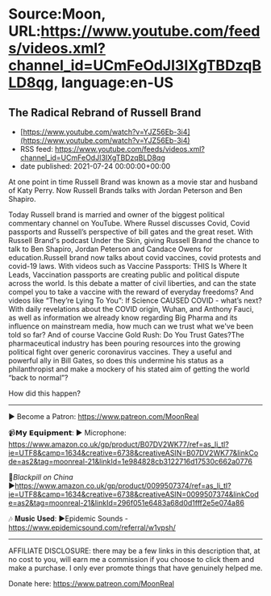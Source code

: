 # Source:Moon, URL:https://www.youtube.com/feeds/videos.xml?channel_id=UCmFeOdJI3IXgTBDzqBLD8qg, language:en-US

## The Radical Rebrand of Russell Brand
 - [https://www.youtube.com/watch?v=YJZ56Eb-3i4](https://www.youtube.com/watch?v=YJZ56Eb-3i4)
 - RSS feed: https://www.youtube.com/feeds/videos.xml?channel_id=UCmFeOdJI3IXgTBDzqBLD8qg
 - date published: 2021-07-24 00:00:00+00:00

At one point in time Russell Brand was known as a movie star and husband of Katy Perry. Now Russell Brands talks with Jordan Peterson and Ben Shapiro.

Today Russell brand is married and owner of the biggest political commentary channel on YouTube. Where Russel discusses Covid, Covid passports and Russell’s perspective of bill gates and the great reset. With Russell Brand's podcast Under the Skin, giving Russell Brand the chance to talk to Ben Shapiro, Jordan Peterson and Candace Owens for education.Russell brand now talks about covid vaccines, covid protests and covid-19 laws. With videos such as Vaccine Passports: THIS Is Where It Leads, Vaccination passports are creating public and political dispute across the world. Is this debate a matter of civil liberties, and can the state compel you to take a vaccine with the reward of everyday freedoms? And videos like “They’re Lying To You”: If Science CAUSED COVID - what’s next? With daily revelations about the COVID origin, Wuhan, and Anthony Fauci, as well as information we already know regarding Big Pharma and its influence on mainstream media, how much can we trust what we've been told so far?  And of course Vaccine Gold Rush: Do You Trust Gates?The pharmaceutical industry has been pouring resources into the growing political fight over generic coronavirus vaccines. They a useful and powerful ally in Bill Gates, so does this undermine his status as a philanthropist and make a mockery of his stated aim of getting the world “back to normal”?

How did this happen?
 ******
►  Become a Patron:  https://www.patreon.com/MoonReal


📹𝗠𝘆 𝗘𝗾𝘂𝗶𝗽𝗺𝗲𝗻𝘁:
► Microphone: https://www.amazon.co.uk/gp/product/B07DV2WK77/ref=as_li_tl?ie=UTF8&camp=1634&creative=6738&creativeASIN=B07DV2WK77&linkCode=as2&tag=moonreal-21&linkId=1e984828cb3122716d17530c662a0776

💊*Blackpill on China*
►https://www.amazon.co.uk/gp/product/0099507374/ref=as_li_tl?ie=UTF8&camp=1634&creative=6738&creativeASIN=0099507374&linkCode=as2&tag=moonreal-21&linkId=296f051e6483a68d0d1fff2e5e074a86

🎶 𝐌𝐮𝐬𝐢𝐜 𝐔𝐬𝐞𝐝:
►Epidemic Sounds - https://www.epidemicsound.com/referral/w1vpsh/


******
AFFILIATE DISCLOSURE: there may be a few links in this description that, at no cost to you, will earn me a commission if you choose to click them and make a purchase. I only ever promote things that have genuinely helped me.



Donate here: https://www.patreon.com/MoonReal

